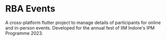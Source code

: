 # RBA Events

A cross-platform flutter project to manage details of participants for online and in-person events. Developed for the annual fest of IIM Indore's IPM Programme 2023.
